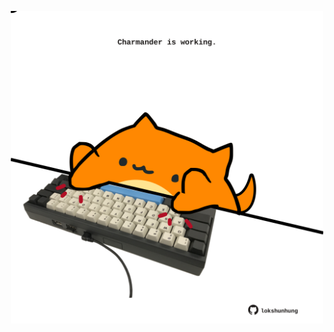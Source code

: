 <!-- built at 19/09/2021, 24:14:48 UTC -->
<p align="center">
  <img width="500" height="500" src="./ReadmeImage.svg">
</p>
